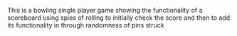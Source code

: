 This is a bowling single player game showing the functionality of a scoreboard using spies of rolling to initially check the score and then to add its functionality in through randomness of pins struck
